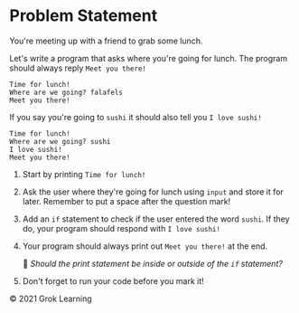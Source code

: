# Problem Statement

You're meeting up with a friend to grab some lunch.

Let's write a program that asks where you're going for lunch. The program should always reply `Meet you there!`

    Time for lunch!
    Where are we going? falafels
    Meet you there!

If you say you're going to `sushi` it should also tell you `I love sushi!`

    Time for lunch!
    Where are we going? sushi
    I love sushi!
    Meet you there!

1. Start by printing `Time for lunch!`

2. Ask the user where they're going for lunch using `input` and store it for later. Remember to put a space after the question mark!

3. Add an `if` statement to check if the user entered the word `sushi`. If they do, your program should respond with `I love sushi!`

4. Your program should always print out `Meet you there!` at the end.

    🤔 *Should the print statement be inside or outside of the `if` statement?*

5. Don't forget to run your code before you mark it!

© 2021 Grok Learning